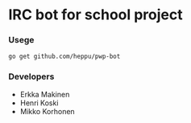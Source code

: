 # IRC bot for school project

### Usege
```shell
go get github.com/heppu/pwp-bot
```

### Developers
 - Erkka Makinen
 - Henri Koski
 - Mikko Korhonen